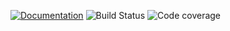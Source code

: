 
<a href="https://doc.dev.trustcerts.de/"><img src="https://doc.dev.trustcerts.de/images/coverage-badge-documentation.svg" alt="Documentation"></a>
<img src="https://gitlab.com/trustcerts/trustchain/badges/develop/pipeline.svg" alt="Build Status"/>
<img src="https://gitlab.com/trustcerts/trustchain/badges/develop/coverage.svg" alt="Code coverage"/>
